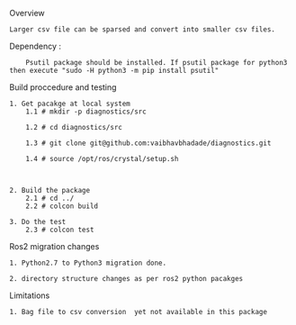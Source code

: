 Overview

	Larger csv file can be sparsed and convert into smaller csv files.

Dependency :

        Psutil package should be installed. If psutil package for python3 then execute "sudo -H python3 -m pip install psutil"

Build proccedure and testing

	1. Get pacakge at local system
		1.1 # mkdir -p diagnostics/src

		1.2 # cd diagnostics/src

		1.3 # git clone git@github.com:vaibhavbhadade/diagnostics.git

		1.4 # source /opt/ros/crystal/setup.sh



	2. Build the package
		2.1 # cd ../
		2.2 # colcon build

	3. Do the test
		2.3 # colcon test

Ros2 migration changes

	1. Python2.7 to Python3 migration done. 

	2. directory structure changes as per ros2 python pacakges

Limitations

	1. Bag file to csv conversion  yet not available in this package  
